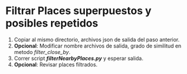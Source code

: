 # Filtrar Places superpuestos y posibles repetidos
1. Copiar al mismo directorio, archivos json de salida del paso anterior.
2. **Opcional**: Modificar nombre archivos de salida, grado de similitud en metodo *filter_close_by*.
3. Correr script ***filterNearbyPlaces.py*** y esperar salida.
4. **Opcional**: Revisar places filtrados.
